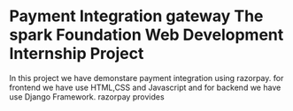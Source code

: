 # Payment Integration gateway The spark Foundation Web Development Internship Project
In this project we have demonstare payment integration using razorpay. for frontend we have use HTML,CSS and Javascript and for backend we have use Django Framework.
razorpay provides
